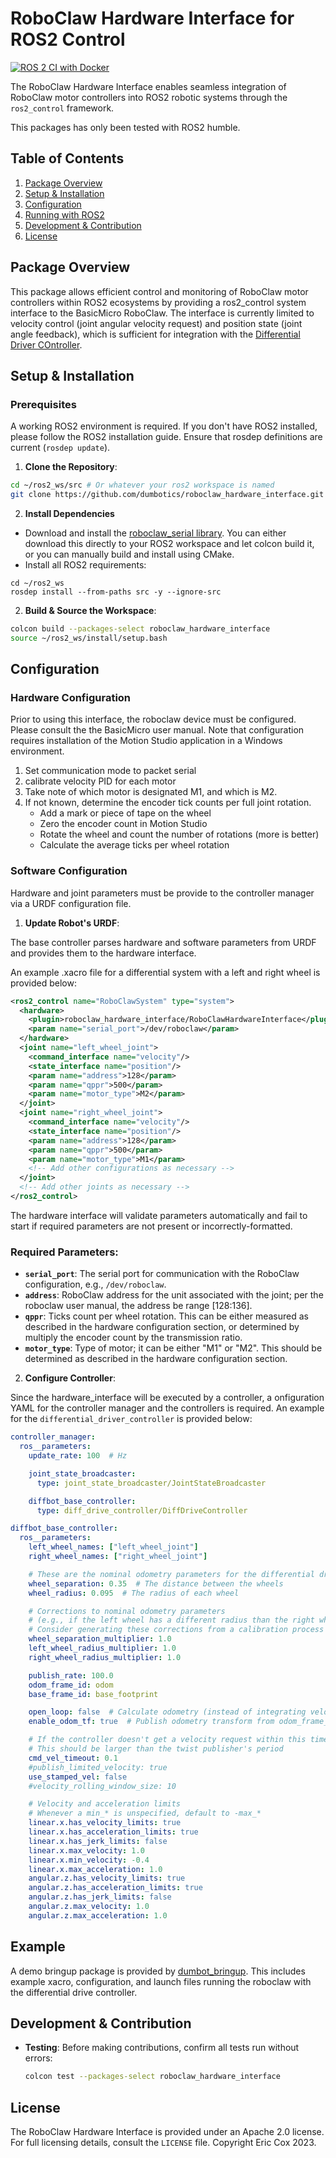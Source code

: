 # RoboClaw Hardware Interface for ROS2 Control

[![ROS 2 CI with Docker](https://github.com/dumbotics/roboclaw_hardware_interface/actions/workflows/ros2-build-test.yml/badge.svg?branch=main)](https://github.com/dumbotics/roboclaw_hardware_interface/actions/workflows/ros2-build-test.yml)

The RoboClaw Hardware Interface enables seamless integration of RoboClaw motor controllers into ROS2 robotic systems through the `ros2_control` framework.

This packages has only been tested with ROS2 humble.

## Table of Contents
1. [Package Overview](#package-overview)
2. [Setup & Installation](#setup--installation)
3. [Configuration](#configuration)
4. [Running with ROS2](#example)
5. [Development & Contribution](#development--contribution)
6. [License](#license)

## Package Overview

This package allows efficient control and monitoring of RoboClaw motor controllers within ROS2 ecosystems by providing a ros2_control system interface to the BasicMicro RoboClaw. The interface is currently limited to velocity control (joint angular velocity request) and position state (joint angle feedback), which is sufficient for integration with the [Differential Driver COntroller](https://control.ros.org/master/doc/ros2_controllers/diff_drive_controller/doc/userdoc.html).

## Setup & Installation

### Prerequisites

A working ROS2 environment is required. If you don't have ROS2 installed, please follow the ROS2 installation guide. Ensure that rosdep definitions are current (`rosdep update`).

1. **Clone the Repository**:

```bash
cd ~/ros2_ws/src # Or whatever your ros2 workspace is named
git clone https://github.com/dumbotics/roboclaw_hardware_interface.git
```

2. **Install Dependencies**
- Download and install the [roboclaw_serial library](https://github.com/dumbotics/roboclaw_serial). You can either download this directly to your ROS2 workspace and let colcon build it, or you can manually build and install using CMake.
- Install all ROS2 requirements:
```
cd ~/ros2_ws
rosdep install --from-paths src -y --ignore-src
```

2. **Build & Source the Workspace**:

```bash
colcon build --packages-select roboclaw_hardware_interface
source ~/ros2_ws/install/setup.bash
```

## Configuration

### Hardware Configuration

Prior to using this interface, the roboclaw device must be configured. Please consult the the BasicMicro user manual. Note that configuration requires installation of the Motion Studio application in a Windows environment.

1. Set communication mode to packet serial
2. calibrate velocity PID for each motor
3. Take note of which motor is designated M1, and which is M2.
4. If not known, determine the encoder tick counts per full joint rotation.
   - Add a mark or piece of tape on the wheel
   - Zero the encoder count in Motion Studio
   - Rotate the wheel and count the number of rotations (more is better)
   - Calculate the average ticks per wheel rotation

### Software Configuration 

Hardware and joint parameters must be provide to the controller manager via a URDF configuration file.

1. **Update Robot's URDF**:

The base controller parses hardware and software parameters from URDF and provides them to the hardware interface.

An example .xacro file for a differential system with a left and right wheel is provided below:

```xml
<ros2_control name="RoboClawSystem" type="system">
  <hardware>
    <plugin>roboclaw_hardware_interface/RoboClawHardwareInterface</plugin>
    <param name="serial_port">/dev/roboclaw</param>
  </hardware>
  <joint name="left_wheel_joint">
    <command_interface name="velocity"/>
    <state_interface name="position"/>
    <param name="address">128</param>
    <param name="qppr">500</param>
    <param name="motor_type">M2</param>
  </joint>
  <joint name="right_wheel_joint">
    <command_interface name="velocity"/>
    <state_interface name="position"/>
    <param name="address">128</param>
    <param name="qppr">500</param>
    <param name="motor_type">M1</param>
    <!-- Add other configurations as necessary -->
  </joint>
  <!-- Add other joints as necessary -->
</ros2_control>
```

The hardware interface will validate parameters automatically and fail to start if required parameters are not present or incorrectly-formatted.

### Required Parameters:

- **`serial_port`**: The serial port for communication with the RoboClaw configuration, e.g., `/dev/roboclaw`.
- **`address`**: RoboClaw address for the unit associated with the joint; per the roboclaw user manual, the address be range [128:136].
- **`qppr`**: Ticks count per wheel rotation. This can be either measured as described in the hardware configuration section, or determined by multiply the encoder count by the transmission ratio.
- **`motor_type`**: Type of motor; it can be either "M1" or "M2". This should be determined as described in the hardware configuration section.

2. **Configure Controller**:

Since the hardware_interface will be executed by a controller, a onfiguration YAML for the controller manager and the controllers is required. An example for the `differential_driver_controller` is provided below:

```yml
controller_manager:
  ros__parameters:
    update_rate: 100  # Hz

    joint_state_broadcaster:
      type: joint_state_broadcaster/JointStateBroadcaster

    diffbot_base_controller:
      type: diff_drive_controller/DiffDriveController

diffbot_base_controller:
  ros__parameters:
    left_wheel_names: ["left_wheel_joint"]
    right_wheel_names: ["right_wheel_joint"]

    # These are the nominal odometry parameters for the differential drive robot
    wheel_separation: 0.35  # The distance between the wheels
    wheel_radius: 0.095  # The radius of each wheel

    # Corrections to nominal odometry parameters
    # (e.g., if the left wheel has a different radius than the right wheel)
    # Consider generating these corrections from a calibration process
    wheel_separation_multiplier: 1.0
    left_wheel_radius_multiplier: 1.0
    right_wheel_radius_multiplier: 1.0

    publish_rate: 100.0
    odom_frame_id: odom
    base_frame_id: base_footprint

    open_loop: false  # Calculate odometry (instead of integrating velocity commands)
    enable_odom_tf: true  # Publish odometry transform from odom_frame_id to base_frame_id

    # If the controller doesn't get a velocity request within this time period, stop.
    # This should be larger than the twist publisher's period
    cmd_vel_timeout: 0.1
    #publish_limited_velocity: true
    use_stamped_vel: false
    #velocity_rolling_window_size: 10

    # Velocity and acceleration limits
    # Whenever a min_* is unspecified, default to -max_*
    linear.x.has_velocity_limits: true
    linear.x.has_acceleration_limits: true
    linear.x.has_jerk_limits: false
    linear.x.max_velocity: 1.0
    linear.x.min_velocity: -0.4
    linear.x.max_acceleration: 1.0
    angular.z.has_velocity_limits: true
    angular.z.has_acceleration_limits: true
    angular.z.has_jerk_limits: false
    angular.z.max_velocity: 1.0
    angular.z.max_acceleration: 1.0

```

## Example

A demo bringup package is provided by [dumbot_bringup](https://github.com/dumbotics/dumbot_bringup). This includes example xacro, configuration, and launch files running the roboclaw with the differential drive controller.

## Development & Contribution

- **Testing**: Before making contributions, confirm all tests run without errors:
  ```bash
  colcon test --packages-select roboclaw_hardware_interface
  ```
<!--
- **Documentation**: To generate package documentation, make sure Doxygen is installed and run:
  ```bash
  cd ~/ros2_ws/src/roboclaw_hardware_interface
  doxygen Doxyfile
  ```
-->

## License

The RoboClaw Hardware Interface is provided under an Apache 2.0 license. For full licensing details, consult the `LICENSE` file. Copyright Eric Cox 2023.
